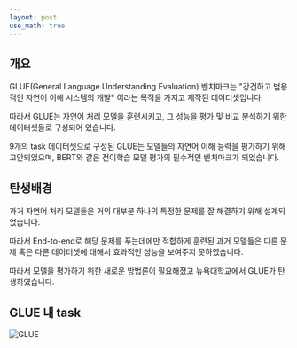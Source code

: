 ```yaml
---
layout: post
use_math: true
---
```



## 개요

GLUE(General Language Understanding Evaluation) 벤치마크는 "강건하고 범용적인 자연어 이해 시스템의 개발" 이라는 목적을 가지고 제작된 데이터셋입니다.

따라서 GLUE는 자연어 처리 모델을 훈련시키고, 그 성능을 평가 및 비교 분석하기 위한 데이터셋들로 구성되어 있습니다.

9개의 task 데이터셋으로 구성된 GLUE는 모델들의 자연어 이해 능력을 평가하기 위해 고안되었으며, BERT와 같은 전이학습 모델 평가의 필수적인 벤치마크가 되었습니다.

## 탄생배경

과거 자연어 처리 모델들은 거의 대부분 하나의 특정한 문제를 잘 해결하기 위해 설계되었습니다.

따라서 End-to-end로 해당 문제를 푸는데에만 적합하게 훈련된 과거 모델들은 다른 문제 혹은 다른 데이터셋에 대해서 효과적인 성능을 보여주지 못하였습니다.

따라서 모델을 평가하기 위한 새로운 방법론이 필요해졌고 뉴욕대학교에서 GLUE가 탄생하였습니다.

## GLUE 내 task

![GLUE](https://huffon.github.io/img/in-post/glue_table_condensed.png)

